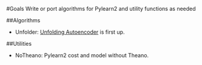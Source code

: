 #Goals
Write or port algorithms for Pylearn2 and utility functions as needed

##Algorithms
* Unfolder: [Unfolding Autoencoder](http://www.socher.org/index.php/Main/DynamicPoolingAndUnfoldingRecursiveAutoencodersForParaphraseDetection) is first up.


##Utilities
* NoTheano: Pylearn2 cost and model without Theano.  




